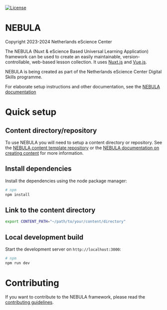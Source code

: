 [![License](https://img.shields.io/badge/License-Apache_2.0-blue.svg)](https://github.com/esciencecenter-digital-skills/NEBULA/blob/main/LICENSE)

# NEBULA

Copyright 2023-2024 Netherlands eScience Center

The NEBULA (Nuxt & eScience Based Universal Learning Application) framework can be used to create an easily maintainable, version-controllable, web-based lesson collection. It uses [Nuxt.js](https://nuxtjs.org/) and [Vue.js](https://vuejs.org/).

NEBULA is being created as part of the Netherlands eScience Center Digital Skills programme.

For elaborate setup instructions and other documentation, see the [NEBULA documentation](https://github.com/esciencecenter-digital-skills/NEBULA-docs)


# Quick setup

## Content directory/repository

To use NEBULA you will need to setup a content directory or repository. See the [NEBULA content template repository](https://github.com/esciencecenter-digital-skills/NEBULA-content-template) or the [NEBULA documentation on creating content](https://github.com/esciencecenter-digital-skills/NEBULA-docs/blob/main/content-repo-instantiation.md) for more information.

## Install dependencies

Install the dependencies using the node package manager:

```bash
# npm
npm install
```

## Link to the content directory

```bash
export CONTENT_PATH="~/path/to/your/content/directory"
```

## Local development build

Start the development server on `http://localhost:3000`:

```bash
# npm
npm run dev
```

# Contributing

If you want to contribute to the NEBULA framework, please read the [contributing guidelines](https://github.com/esciencecenter-digital-skills/NEBULA/blob/main/CONTRIBUTING.md).